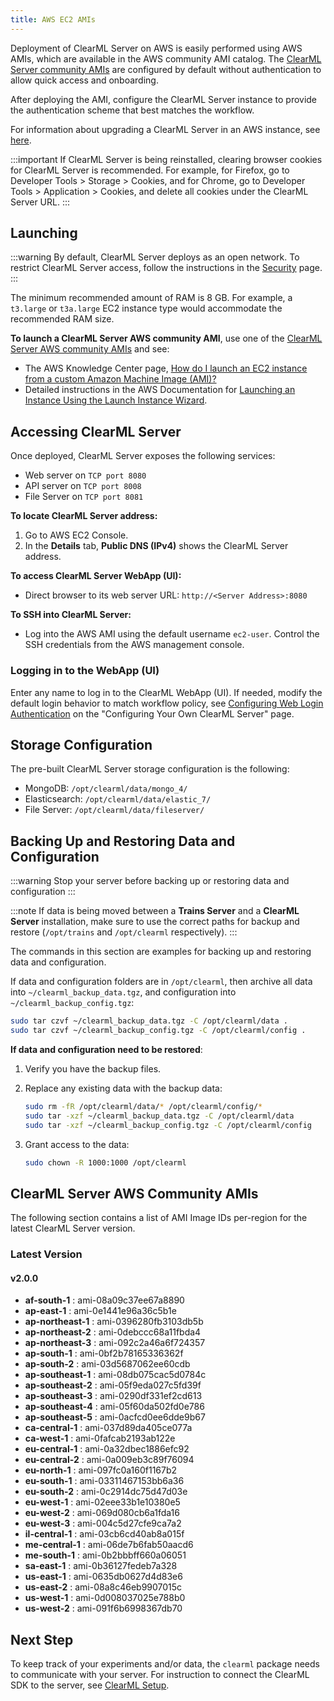 ```yaml
---
title: AWS EC2 AMIs
---
```


Deployment of ClearML Server on AWS is easily performed using AWS AMIs, which are available in the AWS community AMI catalog.
The [ClearML Server community AMIs](#clearml-server-aws-community-amis) are configured by default without authentication
to allow quick access and onboarding.

After deploying the AMI, configure the ClearML Server instance to provide the authentication scheme that 
best matches the workflow.

For information about upgrading a ClearML Server in an AWS instance, see [here](upgrade_server_aws_ec2_ami.md).

:::important
If ClearML Server is being reinstalled, clearing browser cookies for ClearML Server is recommended. For example, 
for Firefox, go to Developer Tools > Storage > Cookies, and for Chrome, go to Developer Tools > Application > Cookies,
and delete all cookies under the ClearML Server URL.
:::

## Launching

:::warning
By default, ClearML Server deploys as an open network. To restrict ClearML Server access, follow the instructions 
in the [Security](clearml_server_security.md) page.
:::

The minimum recommended amount of RAM is 8 GB. For example, a `t3.large` or `t3a.large` EC2 instance type would accommodate the recommended RAM size.

**To launch a ClearML Server AWS community AMI**, use one of the [ClearML Server AWS community AMIs](#clearml-server-aws-community-amis) 
and see:

* The AWS Knowledge Center page, [How do I launch an EC2 instance from a custom Amazon Machine Image (AMI)?](https://aws.amazon.com/premiumsupport/knowledge-center/launch-instance-custom-ami/)
* Detailed instructions in the AWS Documentation for [Launching an Instance Using the Launch Instance Wizard](https://docs.aws.amazon.com/AWSEC2/latest/UserGuide/launching-instance.html).

## Accessing ClearML Server

Once deployed, ClearML Server exposes the following services:

* Web server on `TCP port 8080`
* API server on `TCP port 8008`
* File Server on `TCP port 8081`

**To locate ClearML Server address:**

1. Go to AWS EC2 Console.
1. In the **Details** tab, **Public DNS (IPv4)** shows the ClearML Server address.

**To access ClearML Server WebApp (UI):**

* Direct browser to its web server URL: `http://<Server Address>:8080`

**To SSH into ClearML Server:**

* Log into the AWS AMI using the default username `ec2-user`. Control the SSH credentials from the AWS management console.

### Logging in to the WebApp (UI)

Enter any name to log in to the ClearML WebApp (UI). If needed, modify the default login behavior to match workflow policy, 
see [Configuring Web Login Authentication](clearml_server_config.md#web-login-authentication) 
on the "Configuring Your Own ClearML Server" page.

## Storage Configuration

The pre-built ClearML Server storage configuration is the following:

* MongoDB: `/opt/clearml/data/mongo_4/`
* Elasticsearch: `/opt/clearml/data/elastic_7/`
* File Server: `/opt/clearml/data/fileserver/`


## Backing Up and Restoring Data and Configuration

:::warning
Stop your server before backing up or restoring data and configuration
:::

:::note
If data is being moved between a **Trains Server** and a **ClearML Server** installation, make sure to use the correct paths 
for backup and restore (`/opt/trains` and `/opt/clearml` respectively).
:::

The commands in this section are examples for backing up and restoring data and configuration.

If data and configuration folders are in `/opt/clearml`, then archive all data into `~/clearml_backup_data.tgz`, and 
configuration into `~/clearml_backup_config.tgz`:

```bash
sudo tar czvf ~/clearml_backup_data.tgz -C /opt/clearml/data .
sudo tar czvf ~/clearml_backup_config.tgz -C /opt/clearml/config .
```

**If data and configuration need to be restored**:

1. Verify you have the backup files.
1. Replace any existing data with the backup data:

   ```bash
   sudo rm -fR /opt/clearml/data/* /opt/clearml/config/*
   sudo tar -xzf ~/clearml_backup_data.tgz -C /opt/clearml/data
   sudo tar -xzf ~/clearml_backup_config.tgz -C /opt/clearml/config
   ```
1. Grant access to the data:

   ```bash
   sudo chown -R 1000:1000 /opt/clearml
   ```
        

## ClearML Server AWS Community AMIs

The following section contains a list of AMI Image IDs per-region for the latest ClearML Server version.



### Latest Version

#### v2.0.0

* **af-south-1** : ami-08a09c37ee67a8890
* **ap-east-1** : ami-0e1441e96a36c5b1e
* **ap-northeast-1** : ami-0396280fb3103db5b
* **ap-northeast-2** : ami-0debccc68a11fbda4
* **ap-northeast-3** : ami-092c2a46a6f724357
* **ap-south-1** : ami-0bf2b78165336362f
* **ap-south-2** : ami-03d5687062ee60cdb
* **ap-southeast-1** : ami-08db075cac5d0784c
* **ap-southeast-2** : ami-05f9eda027c5fd39f
* **ap-southeast-3** : ami-0290df331ef2cd613
* **ap-southeast-4** : ami-05f60da502fd0e786
* **ap-southeast-5** : ami-0acfcd0ee6dde9b67
* **ca-central-1** : ami-037d89da405ce077a
* **ca-west-1** : ami-0fafcab2193ab122e
* **eu-central-1** : ami-0a32dbec1886efc92
* **eu-central-2** : ami-0a009eb3c89f76094
* **eu-north-1** : ami-097fc0a160f1167b2
* **eu-south-1** : ami-03311467153bb6a36
* **eu-south-2** : ami-0c2914dc75d47d03e
* **eu-west-1** : ami-02eee33b1e10380e5
* **eu-west-2** : ami-069d080cb6a1fda16
* **eu-west-3** : ami-004c5d27cfe9ca7a2
* **il-central-1** : ami-03cb6cd40ab8a015f
* **me-central-1** : ami-06de7b6fab50aacd6
* **me-south-1** : ami-0b2bbbff660a06051
* **sa-east-1** : ami-0b36127fedeb7a328
* **us-east-1** : ami-0635db0627d4d83e6
* **us-east-2** : ami-08a8c46eb9907015c
* **us-west-1** : ami-0d008037025e788b0
* **us-west-2** : ami-091f6b6998367db70

## Next Step

To keep track of your experiments and/or data, the `clearml` package needs to communicate with your server. 
For instruction to connect the ClearML SDK to the server, see [ClearML Setup](../clearml_sdk/clearml_sdk_setup).
